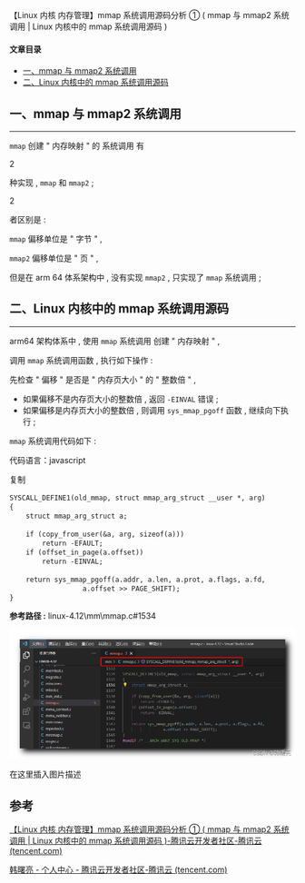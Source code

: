 【Linux 内核 内存管理】mmap 系统调用源码分析 ① ( mmap 与 mmap2 系统调用 | Linux 内核中的 mmap 系统调用源码 )

#### 文章目录

-   [一、mmap 与 mmap2 系统调用](https://cloud.tencent.com/developer?from_column=20421&from=20421)
-   [二、Linux 内核中的 mmap 系统调用源码](https://cloud.tencent.com/developer?from_column=20421&from=20421)

## 一、mmap 与 mmap2 系统调用

* * *

`mmap` 创建 " 内存映射 " 的 系统调用 有

2

种实现 , `mmap` 和 `mmap2` ;

2

者区别是 :

`mmap` 偏移单位是 " 字节 " ,

`mmap2` 偏移单位是 " 页 " ,

但是在 arm 64 体系架构中 , 没有实现 `mmap2` , 只实现了 `mmap` 系统调用 ;

## 二、Linux 内核中的 mmap 系统调用源码

* * *

arm64 架构体系中 , 使用 `mmap` 系统调用 创建 " 内存映射 " ,

调用 `mmap` 系统调用函数 , 执行如下操作 :

先检查 " 偏移 " 是否是 " 内存页大小 " 的 " 整数倍 " ,

-   如果偏移不是内存页大小的整数倍 , 返回 `-EINVAL` 错误 ;
-   如果偏移是内存页大小的整数倍 , 则调用 `sys_mmap_pgoff` 函数 , 继续向下执行 ;

`mmap` 系统调用代码如下 :

代码语言：javascript

复制

    SYSCALL_DEFINE1(old_mmap, struct mmap_arg_struct __user *, arg)
    {
    	struct mmap_arg_struct a;
    
    	if (copy_from_user(&a, arg, sizeof(a)))
    		return -EFAULT;
    	if (offset_in_page(a.offset))
    		return -EINVAL;
    
    	return sys_mmap_pgoff(a.addr, a.len, a.prot, a.flags, a.fd,
    			      a.offset >> PAGE_SHIFT);
    }

**参考路径 :** linux-4.12\\mm\\mmap.c#1534

![在这里插入图片描述](image/a9711d2ac79ebad43c1e66a67120a148.png)

在这里插入图片描述

## 参考

[【Linux 内核 内存管理】mmap 系统调用源码分析 ① ( mmap 与 mmap2 系统调用 | Linux 内核中的 mmap 系统调用源码 )-腾讯云开发者社区-腾讯云 (tencent.com)](https://cloud.tencent.com/developer/article/2253486)

[韩曙亮 - 个人中心 - 腾讯云开发者社区-腾讯云 (tencent.com)](https://cloud.tencent.com/developer/user/2542479/articles)